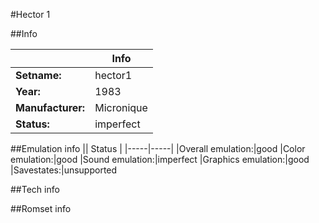 #Hector 1

##Info

||Info|
|-----|-----|
|**Setname:**|hector1
|**Year:**|1983
|**Manufacturer:**|Micronique
|**Status:**|imperfect

##Emulation info
|| Status |
|-----|-----|
|Overall emulation:|good
|Color emulation:|good
|Sound emulation:|imperfect
|Graphics emulation:|good
|Savestates:|unsupported

##Tech info

##Romset info

<!--- START OF EDITED COMMENT DO NOT TOUCH TEXT ABOVE-->
